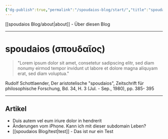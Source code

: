 ```yaml
---
{"dg-publish":true,"permalink":"/spoudaios-blog/start/","title":"spoudaios - Startseite","tags":["gardenEntry"]}
---
```


[[spoudaios Blog/about\|about]] - Über diesen Blog

---

# spoudaios (σπουδαῖος)

> "Lorem ipsum dolor sit amet, consetetur sadipscing elitr, sed diam nonumy eirmod tempor invidunt ut labore et dolore magna aliquyam erat, sed diam voluptua."

Rudolf Schottlaender, Der aristotelische "spoudaios", Zeitschrift für philosophische Forschung, Bd. 34, H. 3 (Jul. - Sep., 1980), pp. 385- 395

---

## Artikel

- Duis autem vel eum iriure dolor in hendrerit
- Änderungen vom iPhone. Kann ich mit dieser subdomain Leben?
- [[spoudaios Blog/test\|test]] - Das ist nur ein Test